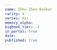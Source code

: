 ```yaml
---
name: Ikhu Zhen Booker
rarity: 4
series: dsc
memory_alpha:
bigbook_tier: -1
in_portal: true
date:
published: true
---
```



